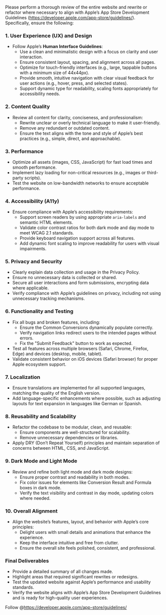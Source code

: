 Please perform a thorough review of the entire website and rewrite or refactor where necessary to align with Apple’s App Store Development Guidelines (https://developer.apple.com/app-store/guidelines/). Specifically, ensure the following:

### 1. **User Experience (UX) and Design**
- Follow Apple’s **Human Interface Guidelines**:
  - Use a clean and minimalistic design with a focus on clarity and user interaction.
  - Ensure consistent layout, spacing, and alignment across all pages.
  - Optimize for touch-friendly interfaces (e.g., large, tappable buttons with a minimum size of 44x44px).
  - Provide smooth, intuitive navigation with clear visual feedback for user actions (e.g., hover, press, and selected states).
  - Support dynamic type for readability, scaling fonts appropriately for accessibility needs.

### 2. **Content Quality**
- Review all content for clarity, conciseness, and professionalism:
  - Rewrite unclear or overly technical language to make it user-friendly.
  - Remove any redundant or outdated content.
  - Ensure the text aligns with the tone and style of Apple’s best practices (e.g., simple, direct, and approachable).

### 3. **Performance**
- Optimize all assets (images, CSS, JavaScript) for fast load times and smooth performance.
- Implement lazy loading for non-critical resources (e.g., images or third-party scripts).
- Test the website on low-bandwidth networks to ensure acceptable performance.

### 4. **Accessibility (A11y)**
- Ensure compliance with Apple’s accessibility requirements:
  - Support screen readers by using appropriate `aria-labels` and semantic HTML elements.
  - Validate color contrast ratios for both dark mode and day mode to meet WCAG 2.1 standards.
  - Provide keyboard navigation support across all features.
  - Add dynamic font scaling to improve readability for users with visual impairments.

### 5. **Privacy and Security**
- Clearly explain data collection and usage in the Privacy Policy.
- Ensure no unnecessary data is collected or shared.
- Secure all user interactions and form submissions, encrypting data where applicable.
- Verify compliance with Apple’s guidelines on privacy, including not using unnecessary tracking mechanisms.

### 6. **Functionality and Testing**
- Fix all bugs and broken features, including:
  - Ensure the Common Conversions dynamically populate correctly.
  - Verify navigation links redirect users to the intended pages without errors.
  - Fix the "Submit Feedback" button to work as expected.
- Test all features across multiple browsers (Safari, Chrome, Firefox, Edge) and devices (desktop, mobile, tablet).
- Validate consistent behavior on iOS devices (Safari browser) for proper Apple ecosystem support.

### 7. **Localization**
- Ensure translations are implemented for all supported languages, matching the quality of the English version.
- Add language-specific enhancements where possible, such as adjusting layouts for text expansion in languages like German or Spanish.

### 8. **Reusability and Scalability**
- Refactor the codebase to be modular, clean, and reusable:
  - Ensure components are well-structured for scalability.
  - Remove unnecessary dependencies or libraries.
- Apply DRY (Don’t Repeat Yourself) principles and maintain separation of concerns between HTML, CSS, and JavaScript.

### 9. **Dark Mode and Light Mode**
- Review and refine both light mode and dark mode designs:
  - Ensure proper contrast and readability in both modes.
  - Fix color issues for elements like Conversion Result and Formula boxes in dark mode.
  - Verify the text visibility and contrast in day mode, updating colors where needed.

### 10. **Overall Alignment**
- Align the website’s features, layout, and behavior with Apple’s core principles:
  - Delight users with small details and animations that enhance the experience.
  - Keep the interface intuitive and free from clutter.
  - Ensure the overall site feels polished, consistent, and professional.

### Final Deliverables
- Provide a detailed summary of all changes made.
- Highlight areas that required significant rewrites or redesigns.
- Test the updated website against Apple’s performance and usability standards.
- Verify the website aligns with Apple’s App Store Development Guidelines and is ready for high-quality user experiences.

Follow  @https://developer.apple.com/app-store/guidelines/